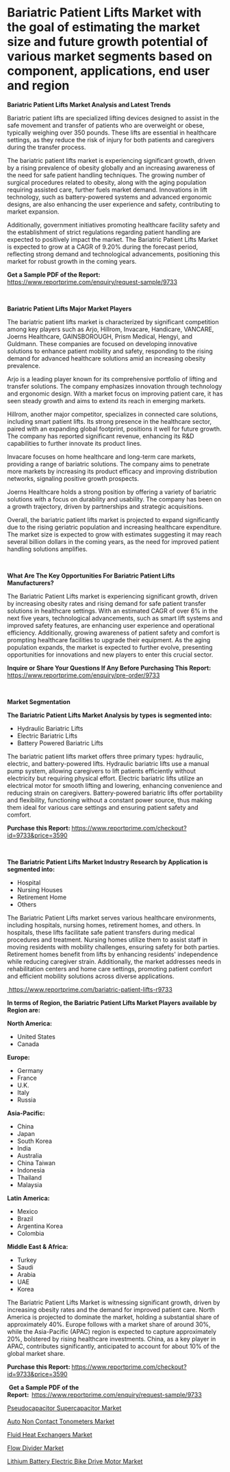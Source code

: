 <p><h1>Bariatric Patient Lifts Market with the goal of estimating the market size and future growth potential of various market segments based on component, applications, end user and region</h1></p><p><strong>Bariatric Patient Lifts Market Analysis and Latest Trends</strong></p>
<p><p>Bariatric patient lifts are specialized lifting devices designed to assist in the safe movement and transfer of patients who are overweight or obese, typically weighing over 350 pounds. These lifts are essential in healthcare settings, as they reduce the risk of injury for both patients and caregivers during the transfer process. </p><p>The bariatric patient lifts market is experiencing significant growth, driven by a rising prevalence of obesity globally and an increasing awareness of the need for safe patient handling techniques. The growing number of surgical procedures related to obesity, along with the aging population requiring assisted care, further fuels market demand. Innovations in lift technology, such as battery-powered systems and advanced ergonomic designs, are also enhancing the user experience and safety, contributing to market expansion.</p><p>Additionally, government initiatives promoting healthcare facility safety and the establishment of strict regulations regarding patient handling are expected to positively impact the market. The Bariatric Patient Lifts Market is expected to grow at a CAGR of 9.20% during the forecast period, reflecting strong demand and technological advancements, positioning this market for robust growth in the coming years.</p></p>
<p><strong>Get a Sample PDF of the Report:&nbsp;</strong> <a href="https://www.reportprime.com/enquiry/request-sample/9733">https://www.reportprime.com/enquiry/request-sample/9733</a></p>
<p>&nbsp;</p>
<p><strong>Bariatric Patient Lifts Major Market Players</strong></p>
<p><p>The bariatric patient lifts market is characterized by significant competition among key players such as Arjo, Hillrom, Invacare, Handicare, VANCARE, Joerns Healthcare, GAINSBOROUGH, Prism Medical, Hengyi, and Guldmann. These companies are focused on developing innovative solutions to enhance patient mobility and safety, responding to the rising demand for advanced healthcare solutions amid an increasing obesity prevalence.</p><p>Arjo is a leading player known for its comprehensive portfolio of lifting and transfer solutions. The company emphasizes innovation through technology and ergonomic design. With a market focus on improving patient care, it has seen steady growth and aims to extend its reach in emerging markets.</p><p>Hillrom, another major competitor, specializes in connected care solutions, including smart patient lifts. Its strong presence in the healthcare sector, paired with an expanding global footprint, positions it well for future growth. The company has reported significant revenue, enhancing its R&D capabilities to further innovate its product lines.</p><p>Invacare focuses on home healthcare and long-term care markets, providing a range of bariatric solutions. The company aims to penetrate more markets by increasing its product efficacy and improving distribution networks, signaling positive growth prospects.</p><p>Joerns Healthcare holds a strong position by offering a variety of bariatric solutions with a focus on durability and usability. The company has been on a growth trajectory, driven by partnerships and strategic acquisitions.</p><p>Overall, the bariatric patient lifts market is projected to expand significantly due to the rising geriatric population and increasing healthcare expenditure. The market size is expected to grow with estimates suggesting it may reach several billion dollars in the coming years, as the need for improved patient handling solutions amplifies.</p></p>
<p>&nbsp;</p>
<p><strong>What Are The Key Opportunities For Bariatric Patient Lifts Manufacturers?</strong></p>
<p><p>The Bariatric Patient Lifts market is experiencing significant growth, driven by increasing obesity rates and rising demand for safe patient transfer solutions in healthcare settings. With an estimated CAGR of over 6% in the next five years, technological advancements, such as smart lift systems and improved safety features, are enhancing user experience and operational efficiency. Additionally, growing awareness of patient safety and comfort is prompting healthcare facilities to upgrade their equipment. As the aging population expands, the market is expected to further evolve, presenting opportunities for innovations and new players to enter this crucial sector.</p></p>
<p><strong>Inquire or Share Your Questions If Any Before Purchasing This Report:</strong> <a href="https://www.reportprime.com/enquiry/pre-order/9733">https://www.reportprime.com/enquiry/pre-order/9733</a></p>
<p>&nbsp;</p>
<p><strong>Market Segmentation</strong></p>
<p><strong>The Bariatric Patient Lifts Market Analysis by types is segmented into:</strong></p>
<p><ul><li>Hydraulic Bariatric Lifts</li><li>Electric Bariatric Lifts</li><li>Battery Powered Bariatric Lifts</li></ul></p>
<p><p>The bariatric patient lifts market offers three primary types: hydraulic, electric, and battery-powered lifts. Hydraulic bariatric lifts use a manual pump system, allowing caregivers to lift patients efficiently without electricity but requiring physical effort. Electric bariatric lifts utilize an electrical motor for smooth lifting and lowering, enhancing convenience and reducing strain on caregivers. Battery-powered bariatric lifts offer portability and flexibility, functioning without a constant power source, thus making them ideal for various care settings and ensuring patient safety and comfort.</p></p>
<p><strong>Purchase this Report:&nbsp;</strong><a href="https://www.reportprime.com/checkout?id=9733&price=3590">https://www.reportprime.com/checkout?id=9733&price=3590</a></p>
<p>&nbsp;</p>
<p><strong>The Bariatric Patient Lifts Market Industry Research by Application is segmented into:</strong></p>
<p><ul><li>Hospital</li><li>Nursing Houses</li><li>Retirement Home</li><li>Others</li></ul></p>
<p><p>The Bariatric Patient Lifts market serves various healthcare environments, including hospitals, nursing homes, retirement homes, and others. In hospitals, these lifts facilitate safe patient transfers during medical procedures and treatment. Nursing homes utilize them to assist staff in moving residents with mobility challenges, ensuring safety for both parties. Retirement homes benefit from lifts by enhancing residents' independence while reducing caregiver strain. Additionally, the market addresses needs in rehabilitation centers and home care settings, promoting patient comfort and efficient mobility solutions across diverse applications.</p></p>
<p><a href="https://www.reportprime.com/bariatric-patient-lifts-r9733">&nbsp;https://www.reportprime.com/bariatric-patient-lifts-r9733</a></p>
<p><strong>In terms of Region, the Bariatric Patient Lifts Market Players available by Region are:</strong></p>
<p>
    <p> <strong> North America: </strong>
        <ul>
            <li>United States</li>
            <li>Canada</li>
        </ul>
        </p> 
    <p> <strong> Europe: </strong>
        <ul>
            <li>Germany</li>
            <li>France</li>
            <li>U.K.</li>
            <li>Italy</li>
            <li>Russia</li>
        </ul>
        </p> 
    <p> <strong> Asia-Pacific: </strong>
        <ul>
            <li>China</li>
            <li>Japan</li>
            <li>South Korea</li>
            <li>India</li>
            <li>Australia</li>
            <li>China Taiwan</li>
            <li>Indonesia</li>
            <li>Thailand</li>
            <li>Malaysia</li>
        </ul>
        </p> 
    <p> <strong> Latin America: </strong>
        <ul>
            <li>Mexico</li>
            <li>Brazil</li>
            <li>Argentina Korea</li>
            <li>Colombia</li>
        </ul>
        </p> 
    <p> <strong> Middle East & Africa: </strong>
        <ul>
            <li>Turkey</li>
            <li>Saudi</li>
            <li>Arabia</li>
            <li>UAE</li>
            <li>Korea</li>
        </ul>
    </p>
    </p>
<p><p>The Bariatric Patient Lifts Market is witnessing significant growth, driven by increasing obesity rates and the demand for improved patient care. North America is projected to dominate the market, holding a substantial share of approximately 40%. Europe follows with a market share of around 30%, while the Asia-Pacific (APAC) region is expected to capture approximately 20%, bolstered by rising healthcare investments. China, as a key player in APAC, contributes significantly, anticipated to account for about 10% of the global market share.</p></p>
<p><strong>Purchase this Report: </strong><a href="https://www.reportprime.com/checkout?id=9733&price=3590">https://www.reportprime.com/checkout?id=9733&price=3590</a></p>
<p>&nbsp;<strong>Get a Sample PDF of the Report:&nbsp;&nbsp;</strong><a href="https://www.reportprime.com/enquiry/request-sample/9733">https://www.reportprime.com/enquiry/request-sample/9733</a></p>
<p><strong></strong></p>
<p><p><a href="https://medium.com/@woods76241/in-the-pseudocapacitor-supercapacitor-market-the-main-focus-is-on-keeping-costs-low-and-getting-73188dbe3621">Pseudocapacitor Supercapacitor Market</a></p><p><a href="https://github.com/BretDuke76/Market-Research-Report-List-1/blob/main/auto-non-contact-tonometers-market.md">Auto Non Contact Tonometers Market</a></p><p><a href="https://www.linkedin.com/pulse/emerging-opportunities-challenges-global-fluid-heat-exchangers-s0vpf?trackingId=BeyIvgApQ%2Fu87l9Go2I0NA%3D%3D">Fluid Heat Exchangers Market</a></p><p><a href="https://www.linkedin.com/pulse/global-flow-divider-industry-analysis-report-market-size-xqesf?trackingId=10qB7ooiQHqVVqtitepVVQ%3D%3D">Flow Divider Market</a></p><p><a href="https://issuu.com/reportprime-2/docs/lithium-battery-electric-bike-drive_fa00a6c824e22c">Lithium Battery Electric Bike Drive Motor Market</a></p></p>
